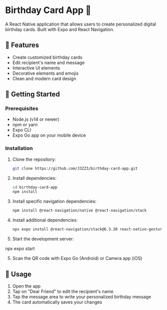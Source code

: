 # Birthday Card App 🎂

A React Native application that allows users to create personalized digital birthday cards. Built with Expo and React Navigation.

## 🎯 Features

- Create customized birthday cards
- Edit recipient's name and message
- Interactive UI elements
- Decorative elements and emojis
- Clean and modern card design

## 🚀 Getting Started

### Prerequisites

- Node.js (v14 or newer)
- npm or yarn
- Expo CLI
- Expo Go app on your mobile device

### Installation

1. Clone the repository:
   ```bash
   git clone https://github.com/J3ZZ3/birthday-card-app.git
   ```

2. Install dependencies:
   ```bash
   cd birthday-card-app
   npm install
   ```

3. Install specific navigation dependencies:
   ```bash
   npm install @react-navigation/native @react-navigation/stack
   ```

4. Install additional dependencies:
   ```bash
   npx expo install @react-navigation/stack@6.3.20 react-native-gesture-handler react-native-safe-area-context react-native-screens
   ```
   
4. Start the development server:

npx expo start


5. Scan the QR code with Expo Go (Android) or Camera app (iOS)

## 📱 Usage

1. Open the app
2. Tap on "Dear Friend" to edit the recipient's name
3. Tap the message area to write your personalized birthday message
4. The card automatically saves your changes

